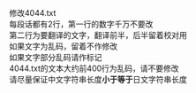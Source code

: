修改4044.txt<br>
每段话都有2行，第一行的数字千万不要改<br>
第二行为要翻译的文字，翻译前半，后半留着校对用<br>
如果文字为乱码，留着不作修改<br>
如果文字部分乱码请作标记<br>
4044.txt的文本大约前400行为乱码，请不要修改<br>
请尽量保证中文字符串长度<b>小于等于</b>日文字符串长度<br>


